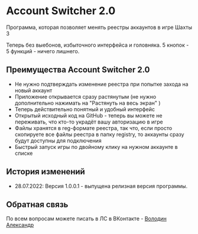# Account Switcher 2.0
Программа, которая позволяет менять реестры аккаунтов в игре Шахты 3

Теперь без выебонов, избыточного интерфейса и головняка. 5 кнопок - 5 функций - ничего лишнего.

## Преимущества Account Switcher 2.0
* Не нужно подтверждать изменение реестра при попытке захода на новый аккаунт
* Приложение открывается сразу растянутым (не нужно дополнительно нажимать на "Растянуть на весь экран" )
* Теперь действительно понятный и удобный интерфейс
* Открытый исходный код на GitHub - теперь вы можете не переживать, что кто-то украдёт вашу авторизацию в игре
* Файлы хранятся в reg-формате реестра, так что, если просто скопируете все файлы реестра в папку registry, то аккаунты сразу будут доступны для подключения
* Быстрый запуск игры по двойному клику на нужном аккаунте в списке

## История изменений
* 28.07.2022: Версия 1.0.0.1 - выпущена релизная версия программы.

## Обратная связь
По всем вопросам можете писать в ЛС в ВКонтакте - [Володин Александр](https://vk.com/oncologist63)